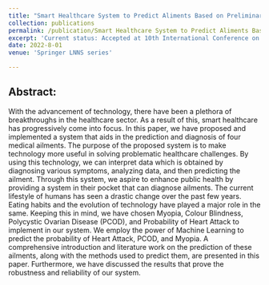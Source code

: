 ```yaml
---
title: "Smart Healthcare System to Predict Aliments Based on Preliminary Symptoms"
collection: publications
permalink: /publication/Smart Healthcare System to Predict Aliments Based on Preliminary Symptoms
excerpt: 'Current status: Accepted at 10th International Conference on Innovations in Computer Science and Engineering (ICICSE-2022) '
date: 2022-8-01
venue: 'Springer LNNS series'

---
```

## Abstract:

With the advancement of technology, there have been a plethora of breakthroughs in the healthcare sector. As a result of this, smart healthcare has progressively come into focus. In this paper, we have proposed and implemented a system that aids in the prediction and diagnosis of four medical ailments. The purpose of the proposed system is to make technology more useful in solving problematic healthcare challenges. By using this technology, we can interpret data which is obtained by diagnosing various symptoms, analyzing data, and then predicting the ailment. Through this system, we aspire to enhance public health by providing a system in their pocket that can diagnose ailments. The current lifestyle of humans has seen a drastic change over the past few years. Eating habits and the evolution of technology have played a major role in the same. Keeping this in mind, we have chosen Myopia, Colour Blindness, Polycystic Ovarian Disease (PCOD), and Probability of Heart Attack to implement in our system. We employ the power of Machine Learning to predict the probability of Heart Attack, PCOD, and Myopia. A comprehensive introduction and literature work on the prediction of these ailments, along with the methods used to predict them, are presented in this paper. Furthermore, we have discussed the results that prove the robustness and reliability of our system.

